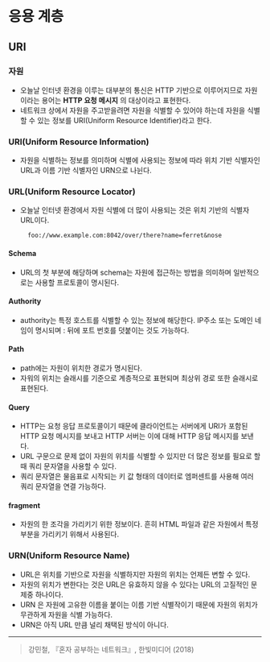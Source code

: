 # 응용 계층 

## URI

### 자원
- 오늘날 인터넷 환경을 이루는 대부분의 통신은 HTTP 기반으로 이루어지므로 자원이라는 용어는 **HTTP 요청 메시지** 의 대상이라고 표현한다. 
- 네트워크 상에서 자원을 주고받을려면 자원을 식별할 수 있어야 하는데 자원을 식별할 수 있는 정보를 URI(Uniform Resource Identifier)라고 한다.

### URI(Uniform Resource Information) 
- 자원을 식별하는 정보를 의미하며 식별에 사용되는 정보에 따라 위치 기반 식별자인 URL과 이름 기반 식별자인 URN으로 나뉜다. 
  
### URL(Uniform Resource Locator) 
- 오늘날 인터넷 환경에서 자원 식별에 더 많이 사용되는 것은 위치 기반의 식별자 URL이다. 

        foo://www.example.com:8042/over/there?name=ferret&nose 

#### Schema 
- URL의 첫 부분에 해당하며 schema는 자원에 접근하는 방법을 의미하며 일반적으로는 사용할 프로토콜이 명시된다. 

#### Authority 
- authority는 특정 호스트를 식별할 수 있는 정보에 해당한다. IP주소 또는 도메인 네임이 명시되며 : 뒤에 포트 번호를 덧붙이는 것도 가능하다. 

#### Path 
- path에는 자원이 위치한 경로가 명시된다. 
- 자워의 위치는 슬래시를 기준으로 계층적으로 표현되며 최상위 경로 또한 슬래시로 표현된다. 

#### Query 
- HTTP는 요청 응답 프로토콜이기 때문에 클라이언트는 서버에게 URI가 포함된 HTTP 요청 메시지를 보내고 HTTP 서버는 이에 대해 HTTP 응답 메시지를 보낸다. 
- URL 구문으로 문제 없이 자원의 위치를 식별할 수 있지만 더 많은 정보를 필요로 할때 쿼리 문자열을 사용할 수 있다. 
- 쿼리 문자열은 물음표로 시작되는 키 값 형태의 데이터로 엠퍼센트를 사용해 여러 쿼리 문자열을 연결 가능하다. 

#### fragment 
- 자원의 한 조각을 가리키기 위한 정보이다. 흔히 HTML 파일과 같은 자원에서 특정 부분을 가리키기 위해서 사용된다. 

### URN(Uniform Resource Name)
- URL은 위치를 기반으로 자원을 식별하지만 자원의 위치는 언제든 변할 수 있다. 
- 자원의 위치가 변한다는 것은 URL은 유효하지 않을 수 있다는 URL의 고질적인 문제중 하나이다. 
- URN 은 자원에 고유한 이름을 붙이는 이름 기반 식별작이기 때문에 자원의 위치가 무관하게 자원을 식별 가능하다. 
- URN은 아직 URL 만큼 널리 채택된 방식이 아니다. 
--- 
> 강민철, 『혼자 공부하는 네트워크』, 한빛미디어 (2018)    

 
 
